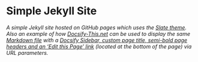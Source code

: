 # Simple Jekyll Site

_A simple Jekyll site hosted on GitHub pages which uses the [Slate theme](https://github.com/pages-themes/slate). Also an example of how [Docsify-This.net](https://docsify-this.net) can be used to display the same [Markdown file](https://github.com/paulhibbitts/simple-jekyll-site/blob/main/index.md) with a [Docsify Sidebar, custom page title, semi-bold page headers and an ‘Edit this Page’ link](https://docsify-this.net/?basePath=https://raw.githubusercontent.com/paulhibbitts/simple-jekyll-site/main&homepage=index.md&edit-link=https://github.com/paulhibbitts/simple-jekyll-site/blob/main/index.md&sidebar=true&maxLevel=3&page-title=My%20Open%20Publishing%20Space&header-weight=600) (located at the bottom of the page) via URL parameters._
